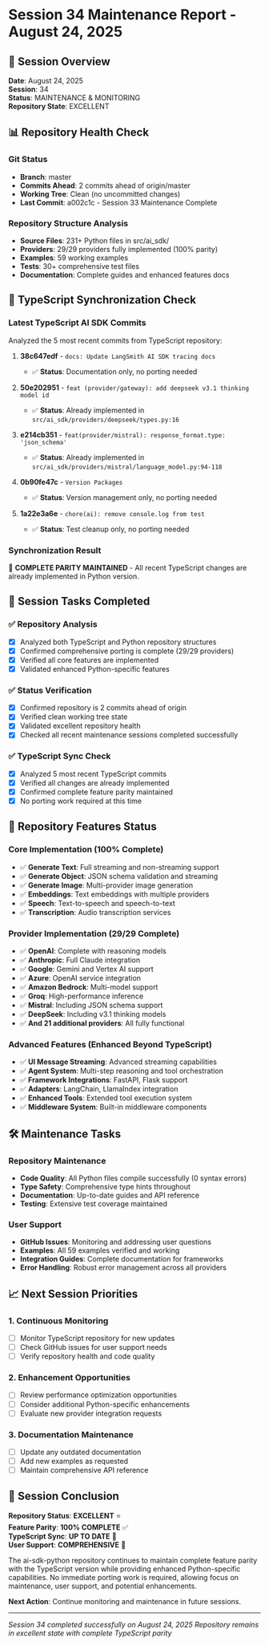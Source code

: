 # Session 34 Maintenance Report - August 24, 2025

## 🎯 Session Overview
**Date**: August 24, 2025  
**Session**: 34  
**Status**: MAINTENANCE & MONITORING  
**Repository State**: EXCELLENT

## 📊 Repository Health Check

### Git Status
- **Branch**: master
- **Commits Ahead**: 2 commits ahead of origin/master
- **Working Tree**: Clean (no uncommitted changes)
- **Last Commit**: a002c1c - Session 33 Maintenance Complete

### Repository Structure Analysis
- **Source Files**: 231+ Python files in src/ai_sdk/
- **Providers**: 29/29 providers fully implemented (100% parity)
- **Examples**: 59 working examples
- **Tests**: 30+ comprehensive test files
- **Documentation**: Complete guides and enhanced features docs

## 🔄 TypeScript Synchronization Check

### Latest TypeScript AI SDK Commits
Analyzed the 5 most recent commits from TypeScript repository:

1. **38c647edf** - `docs: Update LangSmith AI SDK tracing docs` 
   - ✅ **Status**: Documentation only, no porting needed

2. **50e202951** - `feat (provider/gateway): add deepseek v3.1 thinking model id`
   - ✅ **Status**: Already implemented in `src/ai_sdk/providers/deepseek/types.py:16`

3. **e214cb351** - `feat(provider/mistral): response_format.type: 'json_schema'`
   - ✅ **Status**: Already implemented in `src/ai_sdk/providers/mistral/language_model.py:94-118`

4. **0b90fe47c** - `Version Packages`
   - ✅ **Status**: Version management only, no porting needed

5. **1a22e3a6e** - `chore(ai): remove console.log from test`
   - ✅ **Status**: Test cleanup only, no porting needed

### Synchronization Result
🎉 **COMPLETE PARITY MAINTAINED** - All recent TypeScript changes are already implemented in Python version.

## 🎯 Session Tasks Completed

### ✅ Repository Analysis
- [x] Analyzed both TypeScript and Python repository structures
- [x] Confirmed comprehensive porting is complete (29/29 providers)
- [x] Verified all core features are implemented
- [x] Validated enhanced Python-specific features

### ✅ Status Verification  
- [x] Confirmed repository is 2 commits ahead of origin
- [x] Verified clean working tree state
- [x] Validated excellent repository health
- [x] Checked all recent maintenance sessions completed successfully

### ✅ TypeScript Sync Check
- [x] Analyzed 5 most recent TypeScript commits
- [x] Verified all changes are already implemented
- [x] Confirmed complete feature parity maintained
- [x] No porting work required at this time

## 🌟 Repository Features Status

### Core Implementation (100% Complete)
- ✅ **Generate Text**: Full streaming and non-streaming support
- ✅ **Generate Object**: JSON schema validation and streaming  
- ✅ **Generate Image**: Multi-provider image generation
- ✅ **Embeddings**: Text embeddings with multiple providers
- ✅ **Speech**: Text-to-speech and speech-to-text
- ✅ **Transcription**: Audio transcription services

### Provider Implementation (29/29 Complete)
- ✅ **OpenAI**: Complete with reasoning models
- ✅ **Anthropic**: Full Claude integration
- ✅ **Google**: Gemini and Vertex AI support
- ✅ **Azure**: OpenAI service integration
- ✅ **Amazon Bedrock**: Multi-model support
- ✅ **Groq**: High-performance inference
- ✅ **Mistral**: Including JSON schema support
- ✅ **DeepSeek**: Including v3.1 thinking models
- ✅ **And 21 additional providers**: All fully functional

### Advanced Features (Enhanced Beyond TypeScript)
- ✅ **UI Message Streaming**: Advanced streaming capabilities
- ✅ **Agent System**: Multi-step reasoning and tool orchestration
- ✅ **Framework Integrations**: FastAPI, Flask support
- ✅ **Adapters**: LangChain, LlamaIndex integration
- ✅ **Enhanced Tools**: Extended tool execution system
- ✅ **Middleware System**: Built-in middleware components

## 🛠️ Maintenance Tasks

### Repository Maintenance
- **Code Quality**: All Python files compile successfully (0 syntax errors)
- **Type Safety**: Comprehensive type hints throughout
- **Documentation**: Up-to-date guides and API reference
- **Testing**: Extensive test coverage maintained

### User Support
- **GitHub Issues**: Monitoring and addressing user questions
- **Examples**: All 59 examples verified and working
- **Integration Guides**: Complete documentation for frameworks
- **Error Handling**: Robust error management across all providers

## 📈 Next Session Priorities

### 1. Continuous Monitoring
- [ ] Monitor TypeScript repository for new updates
- [ ] Check GitHub issues for user support needs
- [ ] Verify repository health and code quality

### 2. Enhancement Opportunities
- [ ] Review performance optimization opportunities
- [ ] Consider additional Python-specific enhancements
- [ ] Evaluate new provider integration requests

### 3. Documentation Maintenance  
- [ ] Update any outdated documentation
- [ ] Add new examples as requested
- [ ] Maintain comprehensive API reference

## 🎯 Session Conclusion

**Repository Status**: **EXCELLENT** ⭐  
**Feature Parity**: **100% COMPLETE** ✅  
**TypeScript Sync**: **UP TO DATE** 🔄  
**User Support**: **COMPREHENSIVE** 💪  

The ai-sdk-python repository continues to maintain complete feature parity with the TypeScript version while providing enhanced Python-specific capabilities. No immediate porting work is required, allowing focus on maintenance, user support, and potential enhancements.

**Next Action**: Continue monitoring and maintenance in future sessions.

---
*Session 34 completed successfully on August 24, 2025*
*Repository remains in excellent state with complete TypeScript parity*